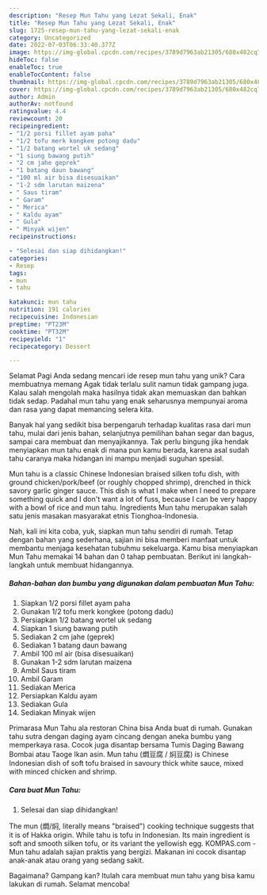 ```yaml
---
description: "Resep Mun Tahu yang Lezat Sekali, Enak"
title: "Resep Mun Tahu yang Lezat Sekali, Enak"
slug: 1725-resep-mun-tahu-yang-lezat-sekali-enak
category: Uncategorized
date: 2022-07-03T06:33:40.377Z
image: https://img-global.cpcdn.com/recipes/3789d7963ab21305/680x482cq70/mun-tahu-foto-resep-utama.jpg
hideToc: false
enableToc: true
enableTocContent: false
thumbnail: https://img-global.cpcdn.com/recipes/3789d7963ab21305/680x482cq70/mun-tahu-foto-resep-utama.jpg
cover: https://img-global.cpcdn.com/recipes/3789d7963ab21305/680x482cq70/mun-tahu-foto-resep-utama.jpg
author: Admin
authorAv: notfound
ratingvalue: 4.4
reviewcount: 20
recipeingredient:
- "1/2 porsi fillet ayam paha"
- "1/2 tofu merk kongkee potong dadu"
- "1/2 batang wortel uk sedang"
- "1 siung bawang putih"
- "2 cm jahe geprek"
- "1 batang daun bawang"
- "100 ml air bisa disesuaikan"
- "1-2 sdm larutan maizena"
- " Saus tiram"
- " Garam"
- " Merica"
- " Kaldu ayam"
- " Gula"
- " Minyak wijen"
recipeinstructions:

- "Selesai dan siap dihidangkan!"
categories:
- Resep
tags:
- mun
- tahu

katakunci: mun tahu 
nutrition: 191 calories
recipecuisine: Indonesian
preptime: "PT23M"
cooktime: "PT32M"
recipeyield: "1"
recipecategory: Dessert

---
```



Selamat Pagi Anda sedang mencari ide resep mun tahu yang unik? Cara membuatnya memang Agak tidak terlalu sulit namun tidak gampang juga. Kalau salah mengolah maka hasilnya tidak akan memuaskan dan bahkan tidak sedap. Padahal mun tahu yang enak seharusnya mempunyai aroma dan rasa yang dapat memancing selera kita.


Banyak hal yang sedikit bisa berpengaruh terhadap kualitas rasa dari mun tahu, mulai dari jenis bahan, selanjutnya pemilihan bahan segar dan bagus, sampai cara membuat dan menyajikannya. Tak perlu bingung jika hendak menyiapkan mun tahu enak di mana pun kamu berada, karena asal sudah tahu caranya maka hidangan ini mampu menjadi suguhan spesial.

Mun tahu is a classic Chinese Indonesian braised silken tofu dish, with ground chicken/pork/beef (or roughly chopped shrimp), drenched in thick savory garlic ginger sauce. This dish is what I make when I need to prepare something quick and I don&#39;t want a lot of fuss, because I can be very happy with a bowl of rice and mun tahu. Ingredients Mun tahu merupakan salah satu jenis masakan masyarakat etnis Tionghoa-Indonesia.


Nah, kali ini kita coba, yuk, siapkan mun tahu sendiri di rumah. Tetap dengan bahan yang sederhana, sajian ini bisa memberi manfaat untuk membantu menjaga kesehatan tubuhmu sekeluarga. Kamu bisa menyiapkan Mun Tahu memakai 14 bahan dan 0 tahap pembuatan. Berikut ini langkah-langkah untuk membuat hidangannya.

<!--inarticleads1-->

##### Bahan-bahan dan bumbu yang digunakan dalam pembuatan Mun Tahu:

1. Siapkan 1/2 porsi fillet ayam paha
1. Gunakan 1/2 tofu merk kongkee (potong dadu)
1. Persiapkan 1/2 batang wortel uk sedang
1. Siapkan 1 siung bawang putih
1. Sediakan 2 cm jahe (geprek)
1. Sediakan 1 batang daun bawang
1. Ambil 100 ml air (bisa disesuaikan)
1. Gunakan 1-2 sdm larutan maizena
1. Ambil  Saus tiram
1. Ambil  Garam
1. Sediakan  Merica
1. Persiapkan  Kaldu ayam
1. Sediakan  Gula
1. Sediakan  Minyak wijen


Primarasa Mun Tahu ala restoran China bisa Anda buat di rumah. Gunakan tahu sutra dengan daging ayam cincang dengan aneka bumbu yang memperkaya rasa. Cocok juga disantap bersama Tumis Daging Bawang Bombai atau Taoge Ikan asin. Mun tahu (燜豆腐 / 焖豆腐) is Chinese Indonesian dish of soft tofu braised in savoury thick white sauce, mixed with minced chicken and shrimp. 

<!--inarticleads2-->

##### Cara buat Mun Tahu:


1. Selesai dan siap dihidangkan!

The mun (燜/焖, literally means &#34;braised&#34;) cooking technique suggests that it is of Hakka origin. While tahu is tofu in Indonesian. Its main ingredient is soft and smooth silken tofu, or its variant the yellowish egg. KOMPAS.com - Mun tahu adalah sajian praktis yang bergizi. Makanan ini cocok disantap anak-anak atau orang yang sedang sakit. 

Bagaimana? Gampang kan? Itulah cara membuat mun tahu yang bisa kamu lakukan di rumah. Selamat mencoba!
